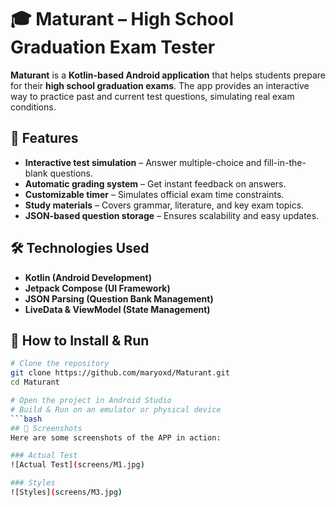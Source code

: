# 🎓 Maturant – High School Graduation Exam Tester  

**Maturant** is a **Kotlin-based Android application** that helps students prepare for their **high school graduation exams**. The app provides an interactive way to practice past and current test questions, simulating real exam conditions.  

## 📌 Features  
- **Interactive test simulation** – Answer multiple-choice and fill-in-the-blank questions.  
- **Automatic grading system** – Get instant feedback on answers.  
- **Customizable timer** – Simulates official exam time constraints.  
- **Study materials** – Covers grammar, literature, and key exam topics.  
- **JSON-based question storage** – Ensures scalability and easy updates.  

## 🛠️ Technologies Used  
- **Kotlin (Android Development)**  
- **Jetpack Compose (UI Framework)**  
- **JSON Parsing (Question Bank Management)**  
- **LiveData & ViewModel (State Management)**  

## 🚀 How to Install & Run  
```bash
# Clone the repository
git clone https://github.com/maryoxd/Maturant.git  
cd Maturant  

# Open the project in Android Studio  
# Build & Run on an emulator or physical device
```bash
## 📸 Screenshots
Here are some screenshots of the APP in action:

### Actual Test
![Actual Test](screens/M1.jpg)

### Styles
![Styles](screens/M3.jpg)

